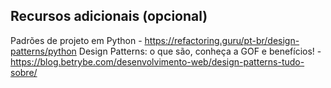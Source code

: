 ## Recursos adicionais (opcional)

Padrões de projeto em Python - https://refactoring.guru/pt-br/design-patterns/python
Design Patterns: o que são, conheça a GOF e benefícios! - https://blog.betrybe.com/desenvolvimento-web/design-patterns-tudo-sobre/

